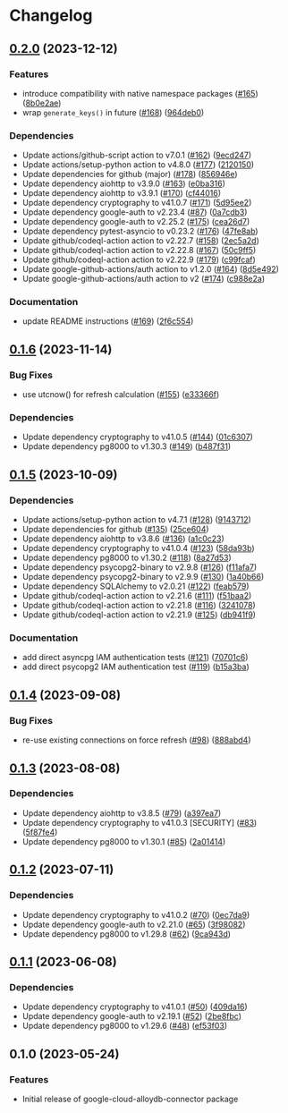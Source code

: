 # Changelog

## [0.2.0](https://github.com/GoogleCloudPlatform/alloydb-python-connector/compare/v0.1.6...v0.2.0) (2023-12-12)


### Features

* introduce compatibility with native namespace packages ([#165](https://github.com/GoogleCloudPlatform/alloydb-python-connector/issues/165)) ([8b0e2ae](https://github.com/GoogleCloudPlatform/alloydb-python-connector/commit/8b0e2ae022afb754fd69e73f0d606dd192b2dfa8))
* wrap `generate_keys()` in future ([#168](https://github.com/GoogleCloudPlatform/alloydb-python-connector/issues/168)) ([964deb0](https://github.com/GoogleCloudPlatform/alloydb-python-connector/commit/964deb05d927ac5d310b44b5962c870947f44930))


### Dependencies

* Update actions/github-script action to v7.0.1 ([#162](https://github.com/GoogleCloudPlatform/alloydb-python-connector/issues/162)) ([9ecd247](https://github.com/GoogleCloudPlatform/alloydb-python-connector/commit/9ecd247ee8c561b6fb783f7053f521a21ab7aec8))
* Update actions/setup-python action to v4.8.0 ([#177](https://github.com/GoogleCloudPlatform/alloydb-python-connector/issues/177)) ([2120150](https://github.com/GoogleCloudPlatform/alloydb-python-connector/commit/21201508979c732cef8a0553cfae07fa344618a9))
* Update dependencies for github (major) ([#178](https://github.com/GoogleCloudPlatform/alloydb-python-connector/issues/178)) ([856946e](https://github.com/GoogleCloudPlatform/alloydb-python-connector/commit/856946e2915107ae692bc0ead398c3728c10a55b))
* Update dependency aiohttp to v3.9.0 ([#163](https://github.com/GoogleCloudPlatform/alloydb-python-connector/issues/163)) ([e0ba316](https://github.com/GoogleCloudPlatform/alloydb-python-connector/commit/e0ba3167b80f6cb636c20ec4e523358618022c17))
* Update dependency aiohttp to v3.9.1 ([#170](https://github.com/GoogleCloudPlatform/alloydb-python-connector/issues/170)) ([cf44016](https://github.com/GoogleCloudPlatform/alloydb-python-connector/commit/cf44016dcfd70f02b339189f8d0442fa3198ebb0))
* Update dependency cryptography to v41.0.7 ([#171](https://github.com/GoogleCloudPlatform/alloydb-python-connector/issues/171)) ([5d95ee2](https://github.com/GoogleCloudPlatform/alloydb-python-connector/commit/5d95ee2c5bf0b5c779d4c385e1b45258ff4f6d3d))
* Update dependency google-auth to v2.23.4 ([#87](https://github.com/GoogleCloudPlatform/alloydb-python-connector/issues/87)) ([0a7cdb3](https://github.com/GoogleCloudPlatform/alloydb-python-connector/commit/0a7cdb374a3a33f903b7f39ae4795d7d4f7c3b25))
* Update dependency google-auth to v2.25.2 ([#175](https://github.com/GoogleCloudPlatform/alloydb-python-connector/issues/175)) ([cea26d7](https://github.com/GoogleCloudPlatform/alloydb-python-connector/commit/cea26d7eae7464b37e4497938e46b4d50ff00df5))
* Update dependency pytest-asyncio to v0.23.2 ([#176](https://github.com/GoogleCloudPlatform/alloydb-python-connector/issues/176)) ([47fe8ab](https://github.com/GoogleCloudPlatform/alloydb-python-connector/commit/47fe8ab14e87b688764f029f4fa2d0810f485188))
* Update github/codeql-action action to v2.22.7 ([#158](https://github.com/GoogleCloudPlatform/alloydb-python-connector/issues/158)) ([2ec5a2d](https://github.com/GoogleCloudPlatform/alloydb-python-connector/commit/2ec5a2de3345e5ca6b141944e604f0e3f21a70f7))
* Update github/codeql-action action to v2.22.8 ([#167](https://github.com/GoogleCloudPlatform/alloydb-python-connector/issues/167)) ([50c9ff5](https://github.com/GoogleCloudPlatform/alloydb-python-connector/commit/50c9ff5f0b47e5a6631170b90c0e67bd4b24ea4b))
* Update github/codeql-action action to v2.22.9 ([#179](https://github.com/GoogleCloudPlatform/alloydb-python-connector/issues/179)) ([c99fcaf](https://github.com/GoogleCloudPlatform/alloydb-python-connector/commit/c99fcaf53b0a6001d05cd171be073c2ff915fac2))
* Update google-github-actions/auth action to v1.2.0 ([#164](https://github.com/GoogleCloudPlatform/alloydb-python-connector/issues/164)) ([8d5e492](https://github.com/GoogleCloudPlatform/alloydb-python-connector/commit/8d5e492bf901b305c585c74a17185cf4f519174a))
* Update google-github-actions/auth action to v2 ([#174](https://github.com/GoogleCloudPlatform/alloydb-python-connector/issues/174)) ([c988e2a](https://github.com/GoogleCloudPlatform/alloydb-python-connector/commit/c988e2af226315efe06aadda416c74547c3f8d32))


### Documentation

* update README instructions ([#169](https://github.com/GoogleCloudPlatform/alloydb-python-connector/issues/169)) ([2f6c554](https://github.com/GoogleCloudPlatform/alloydb-python-connector/commit/2f6c554936135dbb07dafa1aa29c20c65d078720))

## [0.1.6](https://github.com/GoogleCloudPlatform/alloydb-python-connector/compare/v0.1.5...v0.1.6) (2023-11-14)


### Bug Fixes

* use utcnow() for refresh calculation ([#155](https://github.com/GoogleCloudPlatform/alloydb-python-connector/issues/155)) ([e33366f](https://github.com/GoogleCloudPlatform/alloydb-python-connector/commit/e33366f89faa4dd526c51d91cbf3d81033b74edf))


### Dependencies

* Update dependency cryptography to v41.0.5 ([#144](https://github.com/GoogleCloudPlatform/alloydb-python-connector/issues/144)) ([01c6307](https://github.com/GoogleCloudPlatform/alloydb-python-connector/commit/01c6307cc5b870275b39cfc91406df95b3ca5d47))
* Update dependency pg8000 to v1.30.3 ([#149](https://github.com/GoogleCloudPlatform/alloydb-python-connector/issues/149)) ([b487f31](https://github.com/GoogleCloudPlatform/alloydb-python-connector/commit/b487f31790a42bda20b4e43a0334c2ce3e9a5994))

## [0.1.5](https://github.com/GoogleCloudPlatform/alloydb-python-connector/compare/v0.1.4...v0.1.5) (2023-10-09)


### Dependencies

* Update actions/setup-python action to v4.7.1 ([#128](https://github.com/GoogleCloudPlatform/alloydb-python-connector/issues/128)) ([9143712](https://github.com/GoogleCloudPlatform/alloydb-python-connector/commit/9143712cb5150b78f00b071246446d228786bd3e))
* Update dependencies for github ([#135](https://github.com/GoogleCloudPlatform/alloydb-python-connector/issues/135)) ([25ce604](https://github.com/GoogleCloudPlatform/alloydb-python-connector/commit/25ce604ff5669d308b2198ccce001dbcdeb79d2a))
* Update dependency aiohttp to v3.8.6 ([#136](https://github.com/GoogleCloudPlatform/alloydb-python-connector/issues/136)) ([a1c0c23](https://github.com/GoogleCloudPlatform/alloydb-python-connector/commit/a1c0c235cb60364d3273afceef0d7e9d103bc3a0))
* Update dependency cryptography to v41.0.4 ([#123](https://github.com/GoogleCloudPlatform/alloydb-python-connector/issues/123)) ([58da93b](https://github.com/GoogleCloudPlatform/alloydb-python-connector/commit/58da93bb7c8b66cfbd47c101e77c5d3e196838e3))
* Update dependency pg8000 to v1.30.2 ([#118](https://github.com/GoogleCloudPlatform/alloydb-python-connector/issues/118)) ([8a27d53](https://github.com/GoogleCloudPlatform/alloydb-python-connector/commit/8a27d53f09d61a1de67f5053e2375e17759799a9))
* Update dependency psycopg2-binary to v2.9.8 ([#126](https://github.com/GoogleCloudPlatform/alloydb-python-connector/issues/126)) ([f11afa7](https://github.com/GoogleCloudPlatform/alloydb-python-connector/commit/f11afa7c18a642083710239b170ae9c5badf2c13))
* Update dependency psycopg2-binary to v2.9.9 ([#130](https://github.com/GoogleCloudPlatform/alloydb-python-connector/issues/130)) ([1a40b66](https://github.com/GoogleCloudPlatform/alloydb-python-connector/commit/1a40b6604284ec4ed40ac9b2f1d7e0eab843d901))
* Update dependency SQLAlchemy to v2.0.21 ([#122](https://github.com/GoogleCloudPlatform/alloydb-python-connector/issues/122)) ([feab579](https://github.com/GoogleCloudPlatform/alloydb-python-connector/commit/feab5793469617afbf8ac2a955f7249aa2a05dd5))
* Update github/codeql-action action to v2.21.6 ([#111](https://github.com/GoogleCloudPlatform/alloydb-python-connector/issues/111)) ([f51baa2](https://github.com/GoogleCloudPlatform/alloydb-python-connector/commit/f51baa28fec9391a5d2bd6959e9d8b4fe151f7f0))
* Update github/codeql-action action to v2.21.8 ([#116](https://github.com/GoogleCloudPlatform/alloydb-python-connector/issues/116)) ([3241078](https://github.com/GoogleCloudPlatform/alloydb-python-connector/commit/3241078bc0cf1089913d969b71bc800e230c4a20))
* Update github/codeql-action action to v2.21.9 ([#125](https://github.com/GoogleCloudPlatform/alloydb-python-connector/issues/125)) ([db941f9](https://github.com/GoogleCloudPlatform/alloydb-python-connector/commit/db941f9dcb4c89f900872fa2312011b7aecb1b4a))


### Documentation

* add direct asyncpg IAM authentication tests ([#121](https://github.com/GoogleCloudPlatform/alloydb-python-connector/issues/121)) ([70701c6](https://github.com/GoogleCloudPlatform/alloydb-python-connector/commit/70701c630bfcce44d0b3455b836275b3c5dd855d))
* add direct psycopg2 IAM authentication test ([#119](https://github.com/GoogleCloudPlatform/alloydb-python-connector/issues/119)) ([b15a3ba](https://github.com/GoogleCloudPlatform/alloydb-python-connector/commit/b15a3ba720c67a752e83c7f3ada47a974fb2e95b))

## [0.1.4](https://github.com/GoogleCloudPlatform/alloydb-python-connector/compare/v0.1.3...v0.1.4) (2023-09-08)


### Bug Fixes

* re-use existing connections on force refresh ([#98](https://github.com/GoogleCloudPlatform/alloydb-python-connector/issues/98)) ([888abd4](https://github.com/GoogleCloudPlatform/alloydb-python-connector/commit/888abd49202950a54a100e41f4d22821445b8798))


## [0.1.3](https://github.com/GoogleCloudPlatform/alloydb-python-connector/compare/v0.1.2...v0.1.3) (2023-08-08)


### Dependencies

* Update dependency aiohttp to v3.8.5 ([#79](https://github.com/GoogleCloudPlatform/alloydb-python-connector/issues/79)) ([a397ea7](https://github.com/GoogleCloudPlatform/alloydb-python-connector/commit/a397ea7be96bc27abc9fc2a03a208c766924e72e))
* Update dependency cryptography to v41.0.3 [SECURITY] ([#83](https://github.com/GoogleCloudPlatform/alloydb-python-connector/issues/83)) ([5f87fe4](https://github.com/GoogleCloudPlatform/alloydb-python-connector/commit/5f87fe415a73fd4a269355dded8f62eececf8855))
* Update dependency pg8000 to v1.30.1 ([#85](https://github.com/GoogleCloudPlatform/alloydb-python-connector/issues/85)) ([2a01414](https://github.com/GoogleCloudPlatform/alloydb-python-connector/commit/2a01414f221f2e208f3dae073d3700fcd8dbec74))

## [0.1.2](https://github.com/GoogleCloudPlatform/alloydb-python-connector/compare/v0.1.1...v0.1.2) (2023-07-11)


### Dependencies

* Update dependency cryptography to v41.0.2 ([#70](https://github.com/GoogleCloudPlatform/alloydb-python-connector/issues/70)) ([0ec7da9](https://github.com/GoogleCloudPlatform/alloydb-python-connector/commit/0ec7da987ea1802ad394592feb8bc1f4d41b7c8f))
* Update dependency google-auth to v2.21.0 ([#65](https://github.com/GoogleCloudPlatform/alloydb-python-connector/issues/65)) ([3f98082](https://github.com/GoogleCloudPlatform/alloydb-python-connector/commit/3f9808283d9983e0f7f02a814d3360582ae0656e))
* Update dependency pg8000 to v1.29.8 ([#62](https://github.com/GoogleCloudPlatform/alloydb-python-connector/issues/62)) ([9ca943d](https://github.com/GoogleCloudPlatform/alloydb-python-connector/commit/9ca943d89125a4bf220a3b54358514500c474f74))

## [0.1.1](https://github.com/GoogleCloudPlatform/alloydb-python-connector/compare/v0.1.0...v0.1.1) (2023-06-08)


### Dependencies

* Update dependency cryptography to v41.0.1 ([#50](https://github.com/GoogleCloudPlatform/alloydb-python-connector/issues/50)) ([409da16](https://github.com/GoogleCloudPlatform/alloydb-python-connector/commit/409da169e93c4739dd92d6364355b2fdbeea6ed1))
* Update dependency google-auth to v2.19.1 ([#52](https://github.com/GoogleCloudPlatform/alloydb-python-connector/issues/52)) ([2be8fbc](https://github.com/GoogleCloudPlatform/alloydb-python-connector/commit/2be8fbc897035ce9a88719b5317a413073408e91))
* Update dependency pg8000 to v1.29.6 ([#48](https://github.com/GoogleCloudPlatform/alloydb-python-connector/issues/48)) ([ef53f03](https://github.com/GoogleCloudPlatform/alloydb-python-connector/commit/ef53f0394f87e6589adbe208a519ba2c8631aab2))

## 0.1.0 (2023-05-24)


### Features

* Initial release of google-cloud-alloydb-connector package
